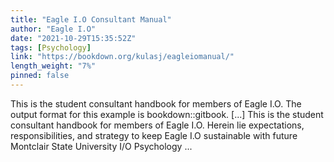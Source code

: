 ```yaml
---
title: "Eagle I.O Consultant Manual"
author: "Eagle I.O"
date: "2021-10-29T15:35:52Z"
tags: [Psychology]
link: "https://bookdown.org/kulasj/eagleiomanual/"
length_weight: "7%"
pinned: false
---
```


This is the student consultant handbook for members of Eagle I.O. The output format for this example is bookdown::gitbook. [...] This is the student consultant handbook for members of Eagle I.O. Herein lie expectations, responsibilities, and strategy to keep Eagle I.O sustainable with future Montclair State University I/O Psychology ...
